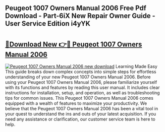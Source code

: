 ## Peugeot 1007 Owners Manual 2006 Free Pdf Download - Part-6iX New Repair Owner Guide - User Service Edition i4yYK

# <h2><a href="http://bc98144.oget.top/?id=Peugeot+1007+Owners+Manual+2006">🔗Download New 👉🔴 Peugeot 1007 Owners Manual 2006</a></h2>

[![Peugeot 1007 Owners Manual 2006 new download](https://i.imgur.com/5g1atiW.png)](http://bc98144.oget.top/?id=Peugeot+1007+Owners+Manual+2006)
Learning Made Easy This guide breaks down complex concepts into simple steps for effortless understanding of your new Peugeot 1007 Owners Manual 2006. Before using your Peugeot 1007 Owners Manual 2006, please familiarize yourself with its functions and features by reading this user manual. It includes clear instructions for installation, setup, and operation, as well as troubleshooting tips for common issues. This Peugeot 1007 Owners Manual 2006 comes equipped with a wealth of features to maximize your productivity. We believe that the Peugeot 1007 Owners Manual 2006 has been a vital tool in your quest to understand the ins and outs of your latest acquisition. If you need any assistance or clarification, our customer service team is here to help.
